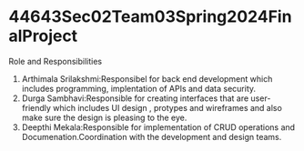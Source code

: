 # 44643Sec02Team03Spring2024FinalProject

Role and Responsibilities
1. Arthimala Srilakshmi:Responsibel for back end development which includes programming, implentation of APIs and data security.
2. Durga Sambhavi:Responsible for creating interfaces that are user-friendly which includes UI design , protypes and wireframes and also make sure  the design is pleasing  to the eye.
3. Deepthi Mekala:Responsible for implementation of CRUD operations and Documenation.Coordination with the development and design teams.
